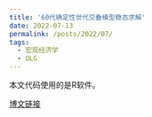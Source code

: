 ```yaml
---
title: '60代确定性世代交叠模型稳态求解'
date: 2022-07-13
permalink: /posts/2022/07/
tags:
  - 宏观经济学
  - OLG
---
```


<!--文件源自/Users/yangnay/elements/RawE/15_MySummary/确定性60代世代交叠模型-->

本文代码使用的是R软件。

[博文链接](https://common2016.github.io/chenpu.github.io/files/OLG60Determin.html)

